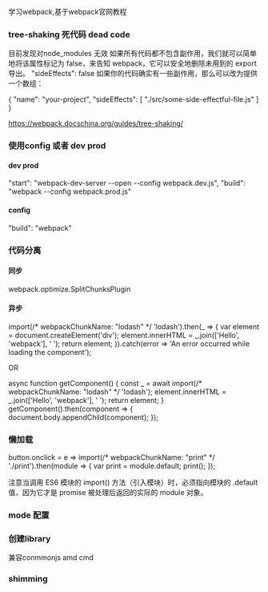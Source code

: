 学习webpack,基于webpack官网教程




### tree-shaking 死代码 dead code

目前发现对node_modules 无效
如果所有代码都不包含副作用，我们就可以简单地将该属性标记为 false，来告知 webpack，它可以安全地删除未用到的 export 导出。
"sideEffects": false
如果你的代码确实有一些副作用，那么可以改为提供一个数组：

{
  "name": "your-project",
  "sideEffects": [
    "./src/some-side-effectful-file.js"
  ]
}

https://webpack.docschina.org/guides/tree-shaking/



### 使用config 或者 dev prod

#### dev prod

"start": "webpack-dev-server --open --config webpack.dev.js",
"build": "webpack --config webpack.prod.js"

#### config

"build": "webpack"

### 代码分离

#### 同步

webpack.optimize.SplitChunksPlugin

#### 异步 

import(/* webpackChunkName: "lodash" */ 'lodash').then(_ => {
  var element = document.createElement('div');
  element.innerHTML = _.join(['Hello', 'webpack'], ' ');
  return element;
}).catch(error => 'An error occurred while loading the component');

OR

async function getComponent() {
  const _ = await import(/* webpackChunkName: "lodash" */ 'lodash');
  element.innerHTML = _.join(['Hello', 'webpack'], ' ');
  return element;
}
getComponent().then(component => {
  document.body.appendChild(component);
});


### 懒加载

button.onclick = e => import(/* webpackChunkName: "print" */ './print').then(module => {
  var print = module.default;
  print();
});

注意当调用 ES6 模块的 import() 方法（引入模块）时，必须指向模块的 .default 值，因为它才是 promise 被处理后返回的实际的 module 对象。


### mode 配置



### 创建library

兼容conmmonjs amd cmd


### shimming

